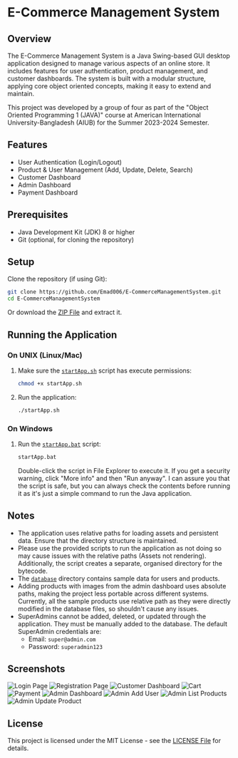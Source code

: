 # E-Commerce Management System

## Overview

The E-Commerce Management System is a Java Swing-based GUI desktop application designed to manage various aspects of an online store. It includes features for user authentication, product management, and customer dashboards. The system is built with a modular structure, applying core object oriented concepts, making it easy to extend and maintain.

This project was developed by a group of four as part of the "Object Oriented Programming 1 (JAVA)" course at American International University-Bangladesh (AIUB) for the Summer 2023-2024 Semester.

## Features

- User Authentication (Login/Logout)
- Product & User Management (Add, Update, Delete, Search)
- Customer Dashboard
- Admin Dashboard
- Payment Dashboard

## Prerequisites

- Java Development Kit (JDK) 8 or higher
- Git (optional, for cloning the repository)

## Setup

Clone the repository (if using Git):
```sh
git clone https://github.com/Emad006/E-CommerceManagementSystem.git
cd E-CommerceManagementSystem
```
Or download the [ZIP File](https://github.com/Emad006/E-CommerceManagementSystem/archive/refs/heads/main.zip) and extract it.

## Running the Application

### On UNIX (Linux/Mac)

1. Make sure the [`startApp.sh`](https://github.com/Emad006/E-CommerceManagementSystem/blob/main/startApp.sh) script has execute permissions:
    ```sh
    chmod +x startApp.sh
    ```

2. Run the application:
    ```sh
    ./startApp.sh
    ```

### On Windows

1. Run the [`startApp.bat`](https://github.com/Emad006/E-CommerceManagementSystem/blob/main/startApp.bat) script:

    ```bat
    startApp.bat
    ```
    Double-click the script in File Explorer to execute it.
    If you get a security warning, click "More info" and then "Run anyway". I can assure you that the script is safe, but you can always check the contents before running it as it's just a simple command to run the Java application.

## Notes

- The application uses relative paths for loading assets and persistent data. Ensure that the directory structure is maintained.
- Please use the provided scripts to run the application as not doing so may cause issues with the relative paths (Assets not rendering). Additionally, the script creates a separate, organised directory for the bytecode.
- The [`database`](https://github.com/Emad006/E-CommerceManagementSystem/tree/main/database) directory contains sample data for users and products.
- Adding products with images from the admin dashboard uses absolute paths, making the project less portable across different systems. Currently, all the sample products use relative path as they were directly modified in the database files, so shouldn't cause any issues.
- SuperAdmins cannot be added, deleted, or updated through the application. They must be manually added to the database. The default SuperAdmin credentials are:
    - Email: `super@admin.com`
    - Password: `superadmin123`

## Screenshots

![Login Page](https://github.com/Emad006/E-CommerceManagementSystem/blob/main/assets/front-end-screenshots/LoginPage.PNG)
![Registration Page](https://github.com/Emad006/E-CommerceManagementSystem/blob/main/assets/front-end-screenshots/RegistrationPage.PNG)
![Customer Dashboard](https://github.com/Emad006/E-CommerceManagementSystem/blob/main/assets/front-end-screenshots/CustomerDashboard.PNG)
![Cart](https://github.com/Emad006/E-CommerceManagementSystem/blob/main/assets/front-end-screenshots/Cart.PNG)
![Payment](https://github.com/Emad006/E-CommerceManagementSystem/blob/main/assets/front-end-screenshots/PaymentFrame.PNG)
![Admin Dashboard](https://github.com/Emad006/E-CommerceManagementSystem/blob/main/assets/front-end-screenshots/AdminDashboard.PNG)
![Admin Add User](https://github.com/Emad006/E-CommerceManagementSystem/blob/main/assets/front-end-screenshots/AdminAddUser.PNG)
![Admin List Products](https://github.com/Emad006/E-CommerceManagementSystem/blob/main/assets/front-end-screenshots/AdminListProducts.PNG)
![Admin Update Product](https://github.com/Emad006/E-CommerceManagementSystem/blob/main/assets/front-end-screenshots/AdminUpdateProduct.PNG)

## License

This project is licensed under the MIT License - see the [LICENSE File](https://github.com/Emad006/E-CommerceManagementSystem/blob/main/LICENSE) for details.